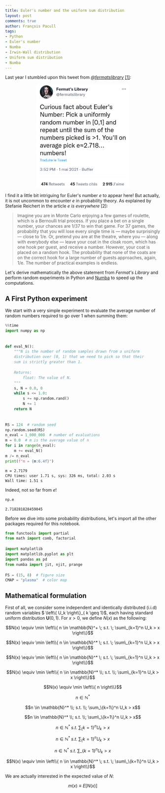 ```yaml
---
title: Euler's number and the uniform sum distribution
layout: post
comments: true
author: François Pacull
tags: 
- Python
- Euler's number
- Numba
- Irwin-Wall distribution
- Uniform sum distribution
- Numba
---
```


Last year I stumbled upon this tweet from *[@fermatslibrary](https://twitter.com/fermatslibrary)* [[1]](https://twitter.com/fermatslibrary/status/1388491536640487428?s=20): 

<p align="center">
  <img width="300" src="/img/2022-07-28_01/fermatslibrarys_tweet.png" alt="tweet">
</p>

I find it a little bit intriguing for Euler's number $e$ to appear here! But actually, it is not uncommon to encounter $e$ in probability theory. As explained by Stefanie Reichert in the article *e is everywhere* [2]:

> Imagine you are in Monte Carlo enjoying a few games of roulette, which is a Bernoulli trial process. If you place a bet on a single number, your chances are 1/37 to win that game. For 37 games, the probability that you will lose every single time is — maybe surprisingly — close to 1/e. Or, pretend you are at the theatre, where you — along with everybody else — leave your coat in the cloak room, which has one hook per guest, and receive a number. However, your coat is placed on a random hook. The probability that none of the coats are on the correct hook for a large number of guests approaches, again, 1/e. The number of practical examples is endless.


Let's derive mathematically the above statement from *Fermat's Library* and perform random experiments in Python and [Numba](https://numba.pydata.org/) to speed up the computations.

## A First Python experiment

We start with a very simple experiment to evaluate the average number of random numbers required to go over 1 when summing them:


```python
%%time
import numpy as np


def eval_N():
    """N is the number of random samples drawn from a uniform
    distribution over [0, 1) that we need to pick so that their
    sum is strictly greater than 1.

    Returns:
        float: The value of N.
    """
    s, N = 0.0, 0
    while s <= 1.0:
        s += np.random.rand()
        N += 1
    return N


RS = 124  # random seed
np.random.seed(RS)
n_eval = 1_000_000  # number of evaluations
m = 0.0  # m is the average value of n
for i in range(n_eval):
    m += eval_N()
m /= n_eval
print(f"m = {m:6.4f}")
```

    m = 2.7179
    CPU times: user 1.71 s, sys: 326 ms, total: 2.03 s
    Wall time: 1.51 s


Indeed, not so far from $e$!


```python
np.e
```




    2.718281828459045



Before we dive into some probability distributions, let's import all the other packages required for this notebook.


```python
from functools import partial
from math import comb, factorial

import matplotlib
import matplotlib.pyplot as plt
import pandas as pd
from numba import jit, njit, prange

FS = (15, 8)  # figure size
CMAP = "plasma"  # color map
```

## Mathematical formulation

First of all, we consider some independent and identically distributed (i.i.d) random variables $ \left\\{ U_k \right\\}\_\{ k \geq 1\}$, each having standard uniform distribution  $\mathbf{U}(0,1)$. For $x > 0$, we define $N(x)$ as the following: 

$$N(x) \equiv \min \left\\{ n \in \mathbb{N}^+ \; s.t. \; \sum\_{k=1}^n U_k > x \right\\}$$

$$N(x) \equiv \min \left\\{ n \in \mathbb{N}^* \; s.t. \; \sum\_{k=1}^n U_k > x \right\\}$$

$$N(x) \equiv \min \left\\{ n \in \mathbb{N}^* \; s.t. \; \sum\_{k=1}^n U_k > x \right\\}$$

$$N(x) \equiv \min \left\\{ n \in \mathbb{N}^* \\; s.t. \\; \sum\_{k=1}^n U_k > x \right\\}$$

$$N(x) \equiv \min \left\\{ n  \right\\}$$

$$n \in \mathbb{N}^* $$

$$n \in \mathbb{N}^* \\; s.t. \\; \sum_\{k=1\}^n U_k > x$$

$$n \in \mathbb{N}^* \\; s.t. \\; \sum\_\{k=1\}^n U_k > x$$

$$n \in \mathbb{N}^* \; s.t. \; \sum_\{k=1\}^n U_k > x$$

$$n \in \mathbb{N}^* \; s.t. \; \sum_\{k=1\}^n U_k > x$$

$$n \in \mathbb{N}^* \; s.t. \; \sum\_\{k=1\}^n U_k > x$$

$$N(x) \equiv \min \left\\{ n \in \mathbb{N}^* \; s.t. \; \sum\_\{k=1\}^n U_k > x \right\\}$$

We are actually interested in the expected value of $N$:

$$m(x) \equiv E \left[ N(x) \right]$$
